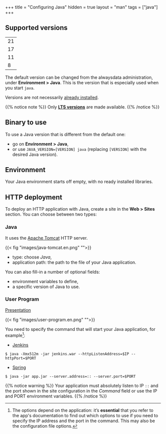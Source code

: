 +++
title = "Configuring Java"
hidden = true
layout = "man"
tags = ["java"]
+++

## Supported versions

||
| -- |
| 21 |
| 17 |
| 11 |
| 8  |

The default version can be changed from the alwaysdata administration, under **Environment > Java**. This is the version that is especially used when you start `java`.

Versions are not necessarily [already installed](languages#versions).

{{% notice note %}}
Only **[LTS versions](https://www.java.com/releases/)** are made available.
{{% /notice %}}

## Binary to use

To use a Java version that is different from the default one:

- go on **Environment > Java**,
- or use `JAVA_VERSION=[VERSION] java` (replacing `[VERSION]` with the desired Java version).

## Environment

Your Java environment starts off empty, with no ready installed libraries.

## HTTP deployment

To deploy an HTTP application with Java, create a site in the **Web > Sites** section. You can choose between two types:

### Java

It uses the [Apache Tomcat](https://tomcat.apache.org/) HTTP server.

{{< fig "images/java-tomcat.en.png" "">}}

- type: choose *Java*,
- application path: the path to the file of your Java application.

You can also fill-in a number of optional fields:

- environment variables to define,
- a specific version of Java to use.

### User Program

[Presentation](sites/user-program)

{{< fig "images/user-program.en.png" "">}}

You need to specify the command that will start your Java application, for example[^1]:

- [Jenkins](https://www.jenkins.io/doc/book/installing/initial-settings/)

```
$ java -Xmx512m -jar jenkins.war --httpListenAddress=$IP --httpPort=$PORT
```
- [Spring](https://docs.spring.io/spring-boot/docs/current/reference/html/application-properties.html#appendix.application-properties.server)

```
$ java -jar app.jar --server.address=:: --server.port=$PORT
```

{{% notice warning %}}
Your application must absolutely listen to IP `::` and the port shown in the site configuration in the *Command* field or use the IP and PORT environment variables.
{{% /notice %}}

[^1]: The options depend on the application: it’s **essential** that you refer to the app's documentation to find out which options to use if you need to specify the IP address and the port in the command. This may also be the configuration file options.

